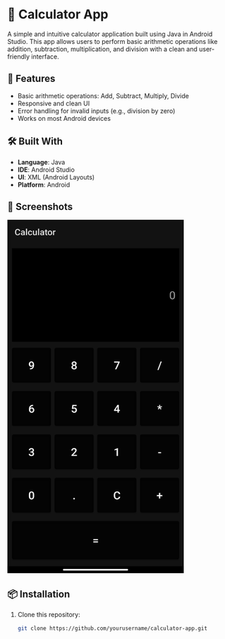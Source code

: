 # 📱 Calculator App

A simple and intuitive calculator application built using Java in Android Studio. This app allows users to perform basic arithmetic operations like addition, subtraction, multiplication, and division with a clean and user-friendly interface.

## 🚀 Features

- Basic arithmetic operations: Add, Subtract, Multiply, Divide
- Responsive and clean UI
- Error handling for invalid inputs (e.g., division by zero)
- Works on most Android devices

## 🛠️ Built With

- **Language**: Java  
- **IDE**: Android Studio  
- **UI**: XML (Android Layouts)  
- **Platform**: Android

## 📸 Screenshots

<img src="https://github.com/dipeshmhrzn/Calculator-App/blob/0e3e2380c4c95eb33e70e0d2f49c97519b1dab2b/screenshot.jpg" width="400" height="800" />


## 📦 Installation

1. Clone this repository:
   ```bash
   git clone https://github.com/yourusername/calculator-app.git
